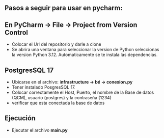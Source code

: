 
Pasos a seguir para usar en pycharm:
-
En PyCharm → File → Project from Version Control 
-

- Colocar el Url del repositorio y darle a clone
- Se abrira una ventana para seleccionar la version de Python seleccionas la version Python 3.12. Automaticamente se te instala las dependencias. 

PostgresSQL 17
-
- Ubicarse en el archivo: **infrastructure → bd → conexion.py**
- Tener instalado PosgresSQL 17. 
- Colocar correctamente el Host, Puerto, el nombre de la Base de datos (QCM), usuario (postgres) y la contraseña (1234)
- verificar que esta conectada la base de datos

Ejecución
-
- Ejecutar el archivo **main.py**